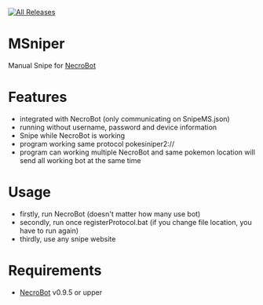 [![All Releases](https://img.shields.io/github/downloads/msx752/MSniper/total.svg)](https://github.com/msx752/MSniper/releases)
# MSniper
Manual Snipe for [NecroBot](https://github.com/NoxxDev/NecroBot)

# Features
- integrated with NecroBot (only communicating on SnipeMS.json)
- running without username, password and device information
- Snipe while NecroBot is working
- program working same protocol pokesiniper2:// 
- program can working multiple NecroBot and same pokemon location will send all working bot at the same time

# Usage
- firstly, run NecroBot (doesn't matter how many use bot)
- secondly, run once registerProtocol.bat (if you change file location, you have to run again)
- thirdly, use any snipe website

# Requirements
- [NecroBot](https://github.com/NoxxDev/NecroBot/releases/latest) v0.9.5 or upper
